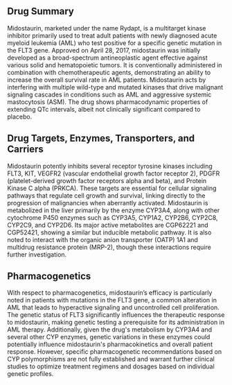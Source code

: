 ## Drug Summary
Midostaurin, marketed under the name Rydapt, is a multitarget kinase inhibitor primarily used to treat adult patients with newly diagnosed acute myeloid leukemia (AML) who test positive for a specific genetic mutation in the FLT3 gene. Approved on April 28, 2017, midostaurin was initially developed as a broad-spectrum antineoplastic agent effective against various solid and hematopoietic tumors. It is conventionally administered in combination with chemotherapeutic agents, demonstrating an ability to increase the overall survival rate in AML patients. Midostaurin acts by interfering with multiple wild-type and mutated kinases that drive malignant signaling cascades in conditions such as AML and aggressive systemic mastocytosis (ASM). The drug shows pharmacodynamic properties of extending QTc intervals, albeit not clinically significant compared to placebo.

## Drug Targets, Enzymes, Transporters, and Carriers
Midostaurin potently inhibits several receptor tyrosine kinases including FLT3, KIT, VEGFR2 (vascular endothelial growth factor receptor 2), PDGFR (platelet-derived growth factor receptors alpha and beta), and Protein Kinase C alpha (PRKCA). These targets are essential for cellular signaling pathways that regulate cell growth and survival, linking directly to the progression of malignancies when aberrantly activated. Midostaurin is metabolized in the liver primarily by the enzyme CYP3A4, along with other cytochrome P450 enzymes such as CYP3A5, CYP1A2, CYP2B6, CYP2C8, CYP2C9, and CYP2D6. Its major active metabolites are CGP62221 and CGP52421, showing a similar but inducible metabolic pathway. It is also noted to interact with the organic anion transporter (OATP) 1A1 and multidrug resistance protein (MRP-2), though these interactions require further investigation.

## Pharmacogenetics
With respect to pharmacogenetics, midostaurin’s efficacy is particularly noted in patients with mutations in the FLT3 gene, a common alteration in AML that leads to hyperactive signaling and uncontrolled cell proliferation. The genetic status of FLT3 significantly influences the therapeutic response to midostaurin, making genetic testing a prerequisite for its administration in AML therapy. Additionally, given the drug's metabolism by CYP3A4 and several other CYP enzymes, genetic variations in these enzymes could potentially influence midostaurin's pharmacokinetics and overall patient response. However, specific pharmacogenetic recommendations based on CYP polymorphisms are not fully established and warrant further clinical studies to optimize treatment regimens and dosages based on individual genetic profiles.